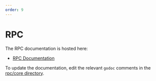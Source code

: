 ```yaml
---
order: 9
---
```


# RPC

The RPC documentation is hosted here:

- [RPC Documentation](https://docs.cometbft.com/v0.37/rpc)

To update the documentation, edit the relevant `godoc` comments in the [rpc/core directory](https://github.com/cometbft/cometbft/blob/v0.37.x/rpc/core).

